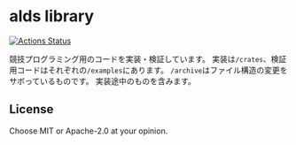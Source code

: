 # alds library

[![Actions Status](https://github.com/qdot3/alds/workflows/verify/badge.svg)](https://github.com/qdot3/alds/actions)

競技プログラミング用のコードを実装・検証しています。
実装は`/crates`、検証用コードはそれぞれの`/examples`にあります。
`/archive`はファイル構造の変更をサボっているものです。
実装途中のものを含みます。

## License

Choose MIT or Apache-2.0 at your opinion.
